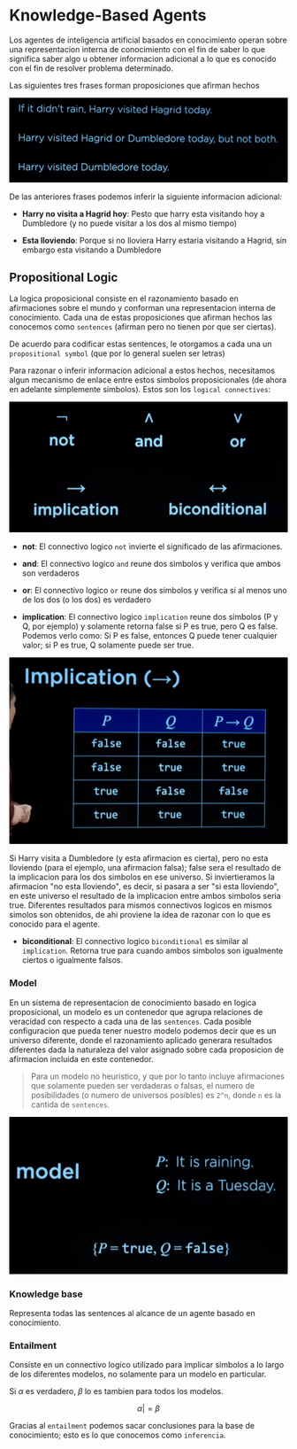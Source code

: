 # Knowledge-Based Agents

Los agentes de inteligencia artificial basados en conocimiento operan sobre una representacion interna de conocimiento con el fin de saber lo que significa saber algo u obtener informacion adicional a lo que es conocido con el fin de resolver problema determinado.

Las siguientes tres frases forman proposiciones que afirman hechos

![harry-potter-knowlege-propositions-example](./imgs/harry-potter-knowledge-propositions-example.PNG)

De las anteriores frases podemos inferir la siguiente informacion adicional:

- **Harry no visita a Hagrid hoy**: Pesto que harry esta visitando hoy a Dumbledore (y no puede visitar a los dos al mismo tiempo)

- **Esta lloviendo**: Porque si no lloviera Harry estaria visitando a Hagrid, sin embargo esta visitando a Dumbledore

## Propositional Logic

La logica proposicional consiste en el razonamiento basado en afirmaciones sobre el mundo y conforman una representacion interna de conocimiento. Cada una de estas proposiciones que afirman hechos las conocemos como `sentences` (afirman pero no tienen por que ser ciertas).

De acuerdo para codificar estas sentences, le otorgamos a cada una un `propositional symbol` (que por lo general suelen ser letras)

Para razonar o inferir informacion adicional a estos hechos, necesitamos algun mecanismo de enlace entre estos simbolos proposicionales (de ahora en adelante simplemente simbolos). Estos son los `logical connectives`:

![logical-connectives](./imgs/logical-connectives.PNG)

- **not**: El connectivo logico `not` invierte el significado de las afirmaciones.

- **and**: El connectivo logico `and` reune dos simbolos y verifica que ambos son verdaderos

- **or**: El connectivo logico `or` reune dos simbolos y verifica si al menos uno de los dos (o los dos) es verdadero

- **implication**: El connectivo logico `implication` reune dos simbolos (P y Q, por ejemplo) y solamente retorna false si P es true, pero Q es false. Podemos verlo como: Si P es false, entonces Q puede tener cualquier valor; si P es true, Q solamente puede ser true.

![implication-connective](./imgs/implication-connective.PNG)

Si Harry visita a Dumbledore (y esta afirmacion es cierta), pero no esta lloviendo (para el ejemplo, una afirmacion falsa); false sera el resultado de la implicacion para los dos simbolos en ese universo. Si inviertieramos la afirmacion "no esta lloviendo", es decir, si pasara a ser "si esta lloviendo", en este universo el resultado de la implicacion entre ambos simbolos seria true. Diferentes resultados para mismos connectivos logicos en mismos simolos son obtenidos, de ahi proviene la idea de razonar con lo que es conocido para el agente.

- **biconditional**: El connectivo logico `biconditional` es similar al `implication`. Retorna true para cuando ambos simbolos son igualmente ciertos o igualmente falsos.

### Model

En un sistema de representacion de conocimiento basado en logica proposicional, un modelo es un contenedor que agrupa relaciones de veracidad con respecto a cada una de las `sentences`. Cada posible configuracion que pueda tener nuestro modelo podemos decir que es un universo diferente, donde el razonamiento aplicado generara resultados diferentes dada la naturaleza del valor asignado sobre cada proposicion de afirmacion incluida en este contenedor.

> Para un modelo no heuristico, y que por lo tanto incluye afirmaciones que solamente pueden ser verdaderas o falsas, el numero de posibilidades (o numero de universos posibles) es `2^n`, donde `n` es la cantida de `sentences`.

![model-concept](./imgs/model-concept.PNG)

### Knowledge base

Representa todas las sentences al alcance de un agente basado en conocimiento.

### Entailment

Consiste en un connectivo logico utilizado para implicar simbolos a lo largo de los diferentes modelos, no solamente para un modelo en particular.

Si $\textit{α}$ es verdadero, $\textit{β}$ lo es tambien para todos los modelos.

```math
α |= β
```

Gracias al `entailment` podemos sacar conclusiones para la base de conocimiento; esto es lo que conocemos como `inferencia`.
